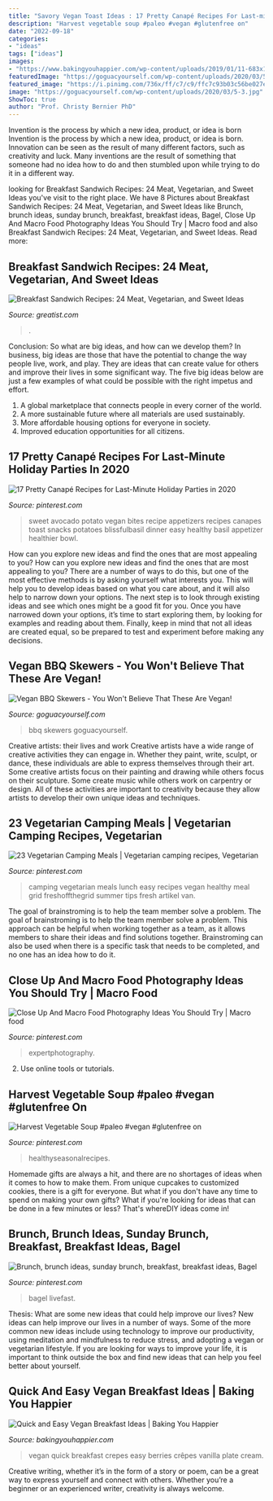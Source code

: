 ```yaml
---
title: "Savory Vegan Toast Ideas : 17 Pretty Canapé Recipes For Last-minute Holiday Parties In 2020"
description: "Harvest vegetable soup #paleo #vegan #glutenfree on"
date: "2022-09-18"
categories:
- "ideas"
tags: ["ideas"]
images:
- "https://www.bakingyouhappier.com/wp-content/uploads/2019/01/11-683x1024.jpeg"
featuredImage: "https://goguacyourself.com/wp-content/uploads/2020/03/5-3.jpg"
featured_image: "https://i.pinimg.com/736x/ff/c7/c9/ffc7c93b03c56be027e82bb905cac239.jpg"
image: "https://goguacyourself.com/wp-content/uploads/2020/03/5-3.jpg"
ShowToc: true
author: "Prof. Christy Bernier PhD"
---
```



Invention is the process by which a new idea, product, or idea is born
Invention is the process by which a new idea, product, or idea is born. Innovation can be seen as the result of many different factors, such as creativity and luck. Many inventions are the result of something that someone had no idea how to do and then stumbled upon while trying to do it in a different way.

	

		
looking for Breakfast Sandwich Recipes: 24 Meat, Vegetarian, and Sweet Ideas you've visit to the right place. We have 8 Pictures about Breakfast Sandwich Recipes: 24 Meat, Vegetarian, and Sweet Ideas like Brunch, brunch ideas, sunday brunch, breakfast, breakfast ideas, Bagel, Close Up And Macro Food Photography Ideas You Should Try | Macro food and also Breakfast Sandwich Recipes: 24 Meat, Vegetarian, and Sweet Ideas. Read more:
		
    
## Breakfast Sandwich Recipes: 24 Meat, Vegetarian, And Sweet Ideas

<img loading=lazy src="https://post.greatist.com/wp-content/uploads/sites/2/2019/04/Breakfast20Sandwiches-800x1200.jpg" onerror="this.onerror=null;this.src='https://tse2.mm.bing.net/th?id=OIP.9FaORRJZOaF1sCnjyk6uQwHaLH&amp;pid=15.1';" alt="Breakfast Sandwich Recipes: 24 Meat, Vegetarian, and Sweet Ideas">

_Source: greatist.com_

>. 

	

Conclusion: So what are big ideas, and how can we develop them?
In business, big ideas are those that have the potential to change the way people live, work, and play. They are ideas that can create value for others and improve their lives in some significant way. The five big ideas below are just a few examples of what could be possible with the right impetus and effort.
1. A global marketplace that connects people in every corner of the world.
2. A more sustainable future where all materials are used sustainably.
3. More affordable housing options for everyone in society. 
4. Improved education opportunities for all citizens. 

    
## 17 Pretty Canapé Recipes For Last-Minute Holiday Parties In 2020

<img loading=lazy src="https://i.pinimg.com/736x/ff/c7/c9/ffc7c93b03c56be027e82bb905cac239.jpg" onerror="this.onerror=null;this.src='https://tse1.mm.bing.net/th?id=OIP.Q-7t26M_-gduZrU3j2NtYQHaLK&amp;pid=15.1';" alt="17 Pretty Canapé Recipes for Last-Minute Holiday Parties in 2020">

_Source: pinterest.com_

>sweet avocado potato vegan bites recipe appetizers recipes canapes toast snacks potatoes blissfulbasil dinner easy healthy basil appetizer healthier bowl. 

	

How can you explore new ideas and find the ones that are most appealing to you?
How can you explore new ideas and find the ones that are most appealing to you? There are a number of ways to do this, but one of the most effective methods is by asking yourself what interests you. This will help you to develop ideas based on what you care about, and it will also help to narrow down your options. The next step is to look through existing ideas and see which ones might be a good fit for you. Once you have narrowed down your options, it’s time to start exploring them, by looking for examples and reading about them. Finally, keep in mind that not all ideas are created equal, so be prepared to test and experiment before making any decisions.

    
## Vegan BBQ Skewers - You Won&#039;t Believe That These Are Vegan!

<img loading=lazy src="https://goguacyourself.com/wp-content/uploads/2020/03/5-3.jpg" onerror="this.onerror=null;this.src='https://tse1.mm.bing.net/th?id=OIP.H6epbeNTBsY8oaVcGO5h-AHaJ3&amp;pid=15.1';" alt="Vegan BBQ Skewers - You Won&#039;t Believe That These Are Vegan!">

_Source: goguacyourself.com_

>bbq skewers goguacyourself. 

	

Creative artists: their lives and work
Creative artists have a wide range of creative activities they can engage in. Whether they paint, write, sculpt, or dance, these individuals are able to express themselves through their art. Some creative artists focus on their painting and drawing while others focus on their sculpture. Some create music while others work on carpentry or design. All of these activities are important to creativity because they allow artists to develop their own unique ideas and techniques.

    
## 23 Vegetarian Camping Meals | Vegetarian Camping Recipes, Vegetarian

<img loading=lazy src="https://i.pinimg.com/736x/5b/9f/1e/5b9f1eac7247108372bf15707c19d302.jpg" onerror="this.onerror=null;this.src='https://tse4.mm.bing.net/th?id=OIP.u0OtBwt16dQawN81FZBAbQHaPV&amp;pid=15.1';" alt="23 Vegetarian Camping Meals | Vegetarian camping recipes, Vegetarian">

_Source: pinterest.com_

>camping vegetarian meals lunch easy recipes vegan healthy meal grid freshoffthegrid summer tips fresh artikel van. 

	

The goal of brainstroming is to help the team member solve a problem.
The goal of brainstroming is to help the team member solve a problem. This approach can be helpful when working together as a team, as it allows members to share their ideas and find solutions together. Brainstroming can also be used when there is a specific task that needs to be completed, and no one has an idea how to do it.

    
## Close Up And Macro Food Photography Ideas You Should Try | Macro Food

<img loading=lazy src="https://i.pinimg.com/736x/37/9c/5e/379c5e6c1ec0c39dab83c639bbc864fc.jpg" onerror="this.onerror=null;this.src='https://tse3.mm.bing.net/th?id=OIP.b5nDPj1rzCV08Favz7YxwQHaEO&amp;pid=15.1';" alt="Close Up And Macro Food Photography Ideas You Should Try | Macro food">

_Source: pinterest.com_

>expertphotography. 

	

2. Use online tools or tutorials.

    
## Harvest Vegetable Soup #paleo #vegan #glutenfree On

<img loading=lazy src="https://i.pinimg.com/originals/5f/b8/29/5fb82938b9fe086bb5dcb2e4834bf35e.jpg" onerror="this.onerror=null;this.src='https://tse4.mm.bing.net/th?id=OIP.pIjDKl49nKYoqb5lVrmqawHaLH&amp;pid=15.1';" alt="Harvest Vegetable Soup #paleo #vegan #glutenfree on">

_Source: pinterest.com_

>healthyseasonalrecipes. 

	

Homemade gifts are always a hit, and there are no shortages of ideas when it comes to how to make them. From unique cupcakes to customized cookies, there is a gift for everyone. But what if you don't have any time to spend on making your own gifts? What if you're looking for ideas that can be done in a few minutes or less? That's whereDIY ideas come in!

    
## Brunch, Brunch Ideas, Sunday Brunch, Breakfast, Breakfast Ideas, Bagel

<img loading=lazy src="https://i.pinimg.com/736x/6b/d9/a4/6bd9a44a50fe736c5f30d6c1be9006b5.jpg" onerror="this.onerror=null;this.src='https://tse3.mm.bing.net/th?id=OIP.apbwwqQjJFgDjR9g7e37QAHaKb&amp;pid=15.1';" alt="Brunch, brunch ideas, sunday brunch, breakfast, breakfast ideas, Bagel">

_Source: pinterest.com_

>bagel livefast. 

	

Thesis: What are some new ideas that could help improve our lives?
New ideas can help improve our lives in a number of ways. Some of the more common new ideas include using technology to improve our productivity, using meditation and mindfulness to reduce stress, and adopting a vegan or vegetarian lifestyle. If you are looking for ways to improve your life, it is important to think outside the box and find new ideas that can help you feel better about yourself.

    
## Quick And Easy Vegan Breakfast Ideas | Baking You Happier

<img loading=lazy src="https://www.bakingyouhappier.com/wp-content/uploads/2019/01/11-683x1024.jpeg" onerror="this.onerror=null;this.src='https://tse1.mm.bing.net/th?id=OIP.T38Y208HMMnQpCQ7mB1MfAHaLG&amp;pid=15.1';" alt="Quick and Easy Vegan Breakfast Ideas | Baking You Happier">

_Source: bakingyouhappier.com_

>vegan quick breakfast crepes easy berries crêpes vanilla plate cream. 

	

Creative writing, whether it’s in the form of a story or poem, can be a great way to express yourself and connect with others. Whether you’re a beginner or an experienced writer, creativity is always welcome.

